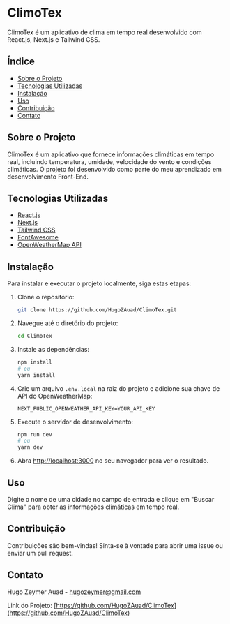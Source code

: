 # ClimoTex

ClimoTex é um aplicativo de clima em tempo real desenvolvido com React.js, Next.js e Tailwind CSS.

## Índice

- [Sobre o Projeto](#sobre-o-projeto)
- [Tecnologias Utilizadas](#tecnologias-utilizadas)
- [Instalação](#instalação)
- [Uso](#uso)
- [Contribuição](#contribuição)
- [Contato](#contato)

## Sobre o Projeto

ClimoTex é um aplicativo que fornece informações climáticas em tempo real, incluindo temperatura, umidade, velocidade do vento e condições climáticas. O projeto foi desenvolvido como parte do meu aprendizado em desenvolvimento Front-End.

## Tecnologias Utilizadas

- [React.js](https://reactjs.org/)
- [Next.js](https://nextjs.org/)
- [Tailwind CSS](https://tailwindcss.com/)
- [FontAwesome](https://fontawesome.com/)
- [OpenWeatherMap API](https://openweathermap.org/api)

## Instalação

Para instalar e executar o projeto localmente, siga estas etapas:

1. Clone o repositório:
   ```bash
   git clone https://github.com/HugoZAuad/ClimoTex.git
   ```

2. Navegue até o diretório do projeto:
   ```bash
   cd ClimoTex
   ```

3. Instale as dependências:
   ```bash
   npm install
   # ou
   yarn install
   ```

4. Crie um arquivo `.env.local` na raiz do projeto e adicione sua chave de API do OpenWeatherMap:
   ```env
   NEXT_PUBLIC_OPENWEATHER_API_KEY=YOUR_API_KEY
   ```

5. Execute o servidor de desenvolvimento:
   ```bash
   npm run dev
   # ou
   yarn dev
   ```

6. Abra [http://localhost:3000](http://localhost:3000) no seu navegador para ver o resultado.

## Uso

Digite o nome de uma cidade no campo de entrada e clique em "Buscar Clima" para obter as informações climáticas em tempo real.

## Contribuição

Contribuições são bem-vindas! Sinta-se à vontade para abrir uma issue ou enviar um pull request.

## Contato

Hugo Zeymer Auad - [hugozeymer@gmail.com](mailto:hugozeymer@gmail.com)

Link do Projeto: [https://github.com/HugoZAuad/ClimoTex](https://github.com/HugoZAuad/ClimoTex)